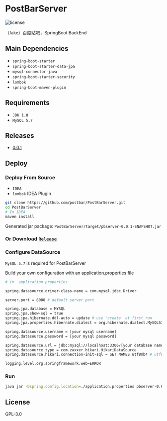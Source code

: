 # PostBarServer
![license](https://img.shields.io/github/license/postbar/PostBarServer.svg)

（fake）百度贴吧，SpringBoot BackEnd

## Main Dependencies
+ `spring-boot-starter`
+ `spring-boot-starter-data-jpa`
+ `mysql-connector-java`
+ `spring-boot-starter-security`
+ `lombok`
+ `spring-boot-maven-plugin`

## Requirements
+ `JDK 1.8`
+ `MySQL 5.7`

## Releases
+ [0.0.1](https://github.com/postbar/PostBarServer/releases/tag/0.0.1-SNAPSHOT)

## Deploy

### Deploy From Source
+ `IDEA`
+ `lombok` IDEA Plugin

``` bash
git clone https://github.com/postbar/PostBarServer.git
cd PostBarServer
# In IDEA
maven install
```
Generated jar package: `PostBarServer/target/pbserver-0.0.1-SNAPSHOT.jar`

### Or Download [`Release`](https://github.com/postbar/PostBarServer/releases)

### Configure DataSource

`MySQL 5.7` is required for PostBarServer

Build your own configuration with an application.properties file

``` bash
# in  application.properties

spring.datasource.driver-class-name = com.mysql.jdbc.Driver

server.port = 8088 # default server port

spring.jpa.database = MYSQL
spring.jpa.show-sql = true
spring.jpa.hibernate.ddl-auto = update # use 'create' at first run
spring.jpa.properties.hibernate.dialect = org.hibernate.dialect.MySQL5InnoDBDialect

spring.datasource.username = [your mysql username]
spring.datasource.password = [your mysql password]

spring.datasource.url = jdbc:mysql://localhost:3306/[your database name]?useUnicode=true&characterEncoding=utf8
spring.datasource.type = com.zaxxer.hikari.HikariDataSource
spring.datasource.hikari.connection-init-sql = SET NAMES utf8mb4 # utf8mb4 support emoji

logging.level.org.springframework.web=ERROR

```

### Run

``` bash
java jar -Dspring.config.location=./application.properties pbserver-0.0.1-SNAPSHOT.jar
```




## License

GPL-3.0
